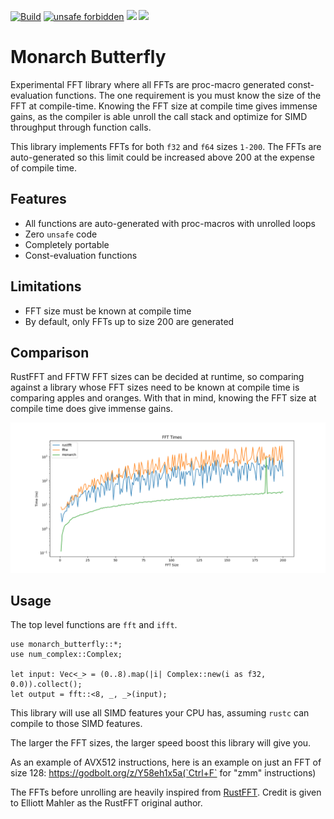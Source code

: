 [![Build](https://github.com/michaelciraci/Monarch-Butterfly/actions/workflows/rust.yml/badge.svg)](https://github.com/michaelciraci/Monarch-Butterfly/actions/workflows/rust.yml)
[![unsafe forbidden](https://img.shields.io/badge/unsafe-forbidden-success.svg)](https://github.com/rust-secure-code/safety-dance/)
[![](https://img.shields.io/crates/v/monarch-butterfly)](https://img.shields.io/crates/v/monarch-butterfly)
[![](https://docs.rs/monarch-butterfly/badge.svg)](https://docs.rs/monarch-butterfly/)

# Monarch Butterfly

Experimental FFT library where all FFTs are proc-macro generated const-evaluation functions. 
The one requirement is you must know the size of the FFT at compile-time. Knowing the FFT size at
compile time gives immense gains, as the compiler is able unroll the call stack and optimize for
SIMD throughput through function calls.

This library implements FFTs for both `f32` and `f64` sizes `1-200`. The FFTs are auto-generated so this limit could be increased above 200 at the expense of compile time.

## Features

- All functions are auto-generated with proc-macros with unrolled loops
- Zero `unsafe` code
- Completely portable
- Const-evaluation functions

## Limitations

- FFT size must be known at compile time
- By default, only FFTs up to size 200 are generated

## Comparison

RustFFT and FFTW FFT sizes can be decided at runtime, so comparing against a library whose FFT sizes need to be known at compile time is comparing apples and oranges. With that in mind, knowing the FFT size at compile time does give immense gains.

![log](assets/log_comparison.png)

## Usage

The top level functions are `fft` and `ifft`.

```
use monarch_butterfly::*;
use num_complex::Complex;

let input: Vec<_> = (0..8).map(|i| Complex::new(i as f32, 0.0)).collect();
let output = fft::<8, _, _>(input);
```

This library will use all SIMD features your CPU has, assuming `rustc` can compile to those SIMD features.

The larger the FFT sizes, the larger speed boost this library will give you.

As an example of AVX512 instructions, here is an example on just an FFT
of size 128: https://godbolt.org/z/Y58eh1x5a(`Ctrl+F` for "zmm" instructions)

The FFTs before unrolling are heavily inspired from [RustFFT](https://github.com/ejmahler/RustFFT).
Credit is given to Elliott Mahler as the RustFFT original author.
